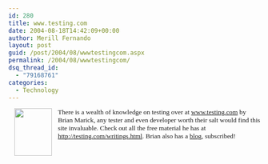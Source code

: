 ```yaml
---
id: 280
title: www.testing.com
date: 2004-08-18T14:42:09+00:00
author: Merill Fernando
layout: post
guid: /post/2004/08/wwwtestingcom.aspx
permalink: /2004/08/wwwtestingcom/
dsq_thread_id:
  - "79168761"
categories:
  - Technology
---
```



<div class=Section1>

<p class=MsoNormal><img width=75 height=95
src="http://www.merill.net/wp-content/uploads/contentbinary/image00112.gif" align=left hspace=12><span
style='font-size:10.0pt;font-family:Verdana'>There is a wealth of knowledge on
testing over at <a href="http://www.testing.com/">www.testing.com</a> by Brian Marick,
any tester and even developer worth their salt would find this site invaluable.
Check out all the free material he has at <a
href="http://testing.com/writings.html">http://testing.com/writings.html</a>.
Brian also has a <a href="http://www.testing.com/cgi-bin/blog">blog</a>,
subscribed!</span></p>

</div>

